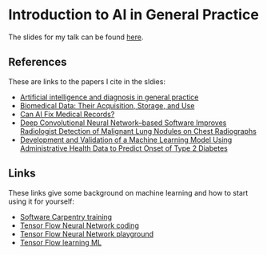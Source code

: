 # Introduction to AI in General Practice

The slides for my talk can be found [here](./2023-plymouth-medical-ai.pdf).

## References

These are links to the papers I cite in the sldies:

* [Artificial intelligence and diagnosis in general practice](https://bjgp.org/content/69/684/324)
* [Biomedical Data: Their Acquisition, Storage, and Use](https://link.springer.com/chapter/10.1007/978-3-030-58721-5_2)
* [Can AI Fix Medical Records?](https://www.nature.com/articles/d41586-019-03848-y)
* [Deep Convolutional Neural Network–based Software Improves Radiologist Detection of Malignant Lung Nodules on Chest Radiographs](https://pubmed.ncbi.nlm.nih.gov/31714194/)
* [Development and Validation of a Machine Learning Model Using Administrative Health Data to Predict Onset of Type 2 Diabetes](https://jamanetwork.com/journals/jamanetworkopen/fullarticle/2780137)

## Links

These links give some background on machine learning and how to start using it for yourself:

* [Software Carpentry training](https://software-carpentry.org)
* [Tensor Flow Neural Network coding](https://www.tensorflow.org)
* [Tensor Flow Neural Network playground](https://playground.tensorflow.org)
* [Tensor Flow learning ML](https://www.tensorflow.org/resources/learn-ml)
